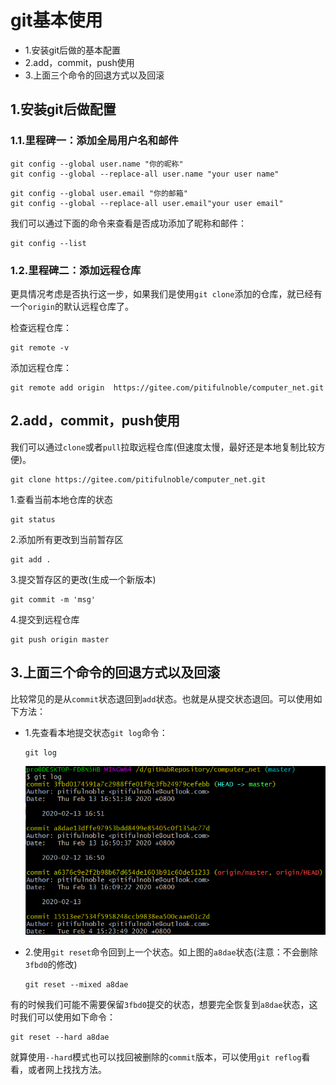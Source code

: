 # git基本使用

- 1.安装git后做的基本配置
- 2.add，commit，push使用
- 3.上面三个命令的回退方式以及回滚



## 1.安装git后做配置

### 1.1.里程碑一：添加全局用户名和邮件

```shell
git config --global user.name "你的昵称"
git config --global --replace-all user.name "your user name"
```

```shell
git config --global user.email "你的邮箱"
git config --global --replace-all user.email"your user email"
```

我们可以通过下面的命令来查看是否成功添加了昵称和邮件：

```shell
git config --list
```

### 1.2.里程碑二：添加远程仓库

更具情况考虑是否执行这一步，如果我们是使用``git clone``添加的仓库，就已经有一个``origin``的默认远程仓库了。

检查远程仓库：

```shell
git remote -v
```

添加远程仓库：

```shell
git remote add origin  https://gitee.com/pitifulnoble/computer_net.git
```



## 2.add，commit，push使用

我们可以通过``clone``或者``pull``拉取远程仓库(但速度太慢，最好还是本地复制比较方便)。

```shell
git clone https://gitee.com/pitifulnoble/computer_net.git
```

1.查看当前本地仓库的状态

```shell
git status
```

2.添加所有更改到当前暂存区

```shell
git add .
```

3.提交暂存区的更改(生成一个新版本)

```shell
git commit -m 'msg'
```

4.提交到远程仓库

```shell
git push origin master
```



## 3.上面三个命令的回退方式以及回滚

比较常见的是从``commit``状态退回到``add``状态。也就是从提交状态退回。可以使用如下方法：

- 1.先查看本地提交状态``git log``命令：

  ```shell
  git log
  ```

  ![fail](img/1.1.PNG)

- 2.使用``git reset``命令回到上一个状态。如上图的``a8dae``状态(注意：不会删除``3fbd0``的修改)

  ```shell
  git reset --mixed a8dae
  ```

有的时候我们可能不需要保留``3fbd0``提交的状态，想要完全恢复到``a8dae``状态，这时我们可以使用如下命令：

```shell
git reset --hard a8dae
```

就算使用``--hard``模式也可以找回被删除的``commit``版本，可以使用``git reflog``看看，或者网上找找方法。